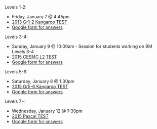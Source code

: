 Levels 1-2:
  * Friday, January 7 @ 4:45pm
  * <a href="https://renertmath.github.io/contests/Gr%201-2%202013%20with%20No%20solutions.pdf">2013 Gr1-2 Kangaroo TEST</a>
  * <a href="https://forms.gle/FvADCXtwoTYSpEec6">Google form for answers</a>

Levels 3-4: 
  * Sunday, January 9 @ 10:00am  - Session for students working on BM Levels 3-4 
  * <a href="https://renertmath.github.io/contests/2015%20-%20CESMC%20Level%202%20-%20test.pdf">2015 CESMC L2 TEST</a>
  * <a href="https://forms.gle/xjBgqwuCa4AvhCvy7">Google form for answers</a>

Levels 5-6: 
  * Saturday, January 8 @ 1:30pm 
  * <a href="https://renertmath.github.io/contests/Gr%205-6%202015%20No%20solutions.pdf">2015 Gr5-6 Kangaroo TEST</a>
  * <a href="https://forms.gle/Sxc9ngMxj3KakebZ9">Google form for answers</a>

Levels 7+: 
  * Wednesday, January 12 @ 7:30pm
  * <a href="https://renertmath.github.io/contests/2015PascalContest.pdf">2015 Pascal TEST</a>
  * <a href="https://forms.gle/9fVFrHfsRBwhpAcb9">Google form for answers</a>
